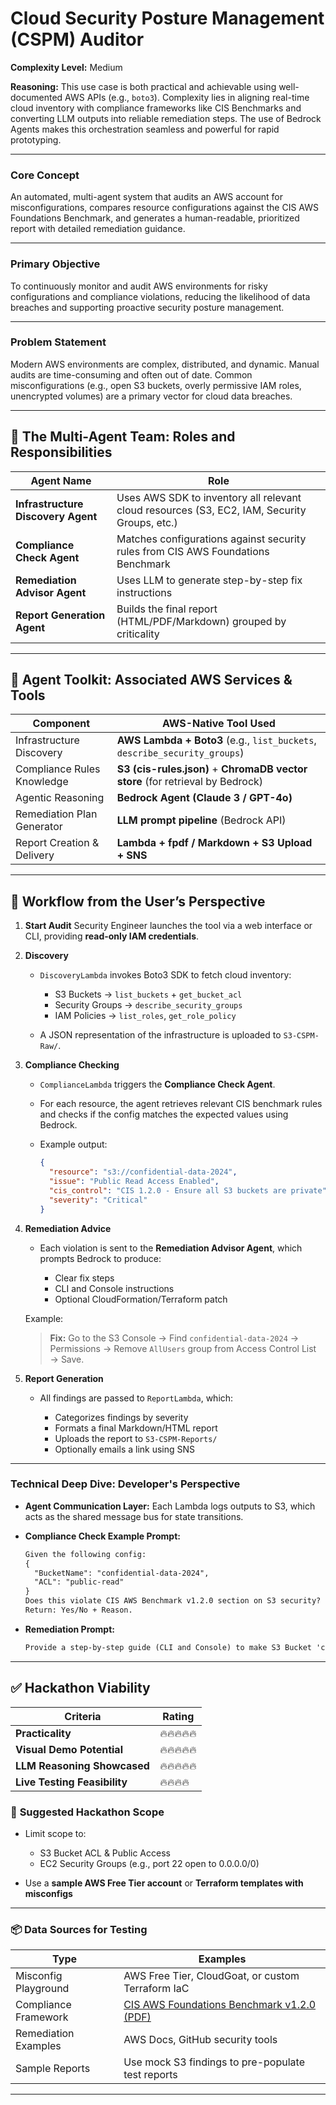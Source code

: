 

# Cloud Security Posture Management (CSPM) Auditor

**Complexity Level:** Medium

 **Reasoning:** This use case is both practical and achievable using well-documented AWS APIs (e.g., `boto3`). Complexity lies in aligning real-time cloud inventory with compliance frameworks like CIS Benchmarks and converting LLM outputs into reliable remediation steps. The use of Bedrock Agents makes this orchestration seamless and powerful for rapid prototyping.

---

### **Core Concept**

An automated, multi-agent system that audits an AWS account for misconfigurations, compares resource configurations against the CIS AWS Foundations Benchmark, and generates a human-readable, prioritized report with detailed remediation guidance.

---

### **Primary Objective**

To continuously monitor and audit AWS environments for risky configurations and compliance violations, reducing the likelihood of data breaches and supporting proactive security posture management.

---

### **Problem Statement**

Modern AWS environments are complex, distributed, and dynamic. Manual audits are time-consuming and often out of date. Common misconfigurations (e.g., open S3 buckets, overly permissive IAM roles, unencrypted volumes) are a primary vector for cloud data breaches.

---

## 🧠 **The Multi-Agent Team: Roles and Responsibilities**

| Agent Name                         | Role                                                                                         |
| ---------------------------------- | -------------------------------------------------------------------------------------------- |
| **Infrastructure Discovery Agent** | Uses AWS SDK to inventory all relevant cloud resources (S3, EC2, IAM, Security Groups, etc.) |
| **Compliance Check Agent**         | Matches configurations against security rules from CIS AWS Foundations Benchmark             |
| **Remediation Advisor Agent**      | Uses LLM to generate step-by-step fix instructions                                           |
| **Report Generation Agent**        | Builds the final report (HTML/PDF/Markdown) grouped by criticality                           |

---

## 🧰 **Agent Toolkit: Associated AWS Services & Tools**

| Component                  | AWS-Native Tool Used                                                           |
| -------------------------- | ------------------------------------------------------------------------------ |
| Infrastructure Discovery   | **AWS Lambda + Boto3** (e.g., `list_buckets`, `describe_security_groups`)      |
| Compliance Rules Knowledge | **S3 (cis-rules.json)** + **ChromaDB vector store** (for retrieval by Bedrock) |
| Agentic Reasoning          | **Bedrock Agent (Claude 3 / GPT-4o)**                                          |
| Remediation Plan Generator | **LLM prompt pipeline** (Bedrock API)                                          |
| Report Creation & Delivery | **Lambda + fpdf / Markdown + S3 Upload + SNS**                                 |

---

## 🧭 **Workflow from the User’s Perspective**

1. **Start Audit**
   Security Engineer launches the tool via a web interface or CLI, providing **read-only IAM credentials**.

2. **Discovery**

   * `DiscoveryLambda` invokes Boto3 SDK to fetch cloud inventory:

     * S3 Buckets → `list_buckets` + `get_bucket_acl`
     * Security Groups → `describe_security_groups`
     * IAM Policies → `list_roles`, `get_role_policy`
   * A JSON representation of the infrastructure is uploaded to `S3-CSPM-Raw/`.

3. **Compliance Checking**

   * `ComplianceLambda` triggers the **Compliance Check Agent**.
   * For each resource, the agent retrieves relevant CIS benchmark rules and checks if the config matches the expected values using Bedrock.
   * Example output:

     ```json
     {
       "resource": "s3://confidential-data-2024",
       "issue": "Public Read Access Enabled",
       "cis_control": "CIS 1.2.0 - Ensure all S3 buckets are private",
       "severity": "Critical"
     }
     ```

4. **Remediation Advice**

   * Each violation is sent to the **Remediation Advisor Agent**, which prompts Bedrock to produce:

     * Clear fix steps
     * CLI and Console instructions
     * Optional CloudFormation/Terraform patch

   Example:

   > **Fix:** Go to the S3 Console → Find `confidential-data-2024` → Permissions → Remove `AllUsers` group from Access Control List → Save.

5. **Report Generation**

   * All findings are passed to `ReportLambda`, which:

     * Categorizes findings by severity
     * Formats a final Markdown/HTML report
     * Uploads the report to `S3-CSPM-Reports/`
     * Optionally emails a link using SNS

---

### **Technical Deep Dive: Developer's Perspective**

* **Agent Communication Layer:**
  Each Lambda logs outputs to S3, which acts as the shared message bus for state transitions.

* **Compliance Check Example Prompt:**

  ```txt
  Given the following config:
  {
    "BucketName": "confidential-data-2024",
    "ACL": "public-read"
  }
  Does this violate CIS AWS Benchmark v1.2.0 section on S3 security?
  Return: Yes/No + Reason.
  ```

* **Remediation Prompt:**

  ```txt
  Provide a step-by-step guide (CLI and Console) to make S3 Bucket 'confidential-data-2024' private.
  ```

---

## ✅ **Hackathon Viability**

| Criteria                     | Rating     |
| ---------------------------- | ---------- |
| **Practicality**             | 🔥🔥🔥🔥🔥 |
| **Visual Demo Potential**    | 🔥🔥🔥🔥🔥 |
| **LLM Reasoning Showcased**  | 🔥🔥🔥🔥🔥 |
| **Live Testing Feasibility** | 🔥🔥🔥🔥   |

### 🔁 **Suggested Hackathon Scope**

* Limit scope to:

  * S3 Bucket ACL & Public Access
  * EC2 Security Groups (e.g., port 22 open to 0.0.0.0/0)
* Use a **sample AWS Free Tier account** or **Terraform templates with misconfigs**

---

### 📦 **Data Sources for Testing**

| Type                 | Examples                                                                                               |
| -------------------- | ------------------------------------------------------------------------------------------------------ |
| Misconfig Playground | AWS Free Tier, CloudGoat, or custom Terraform IaC                                                      |
| Compliance Framework | [CIS AWS Foundations Benchmark v1.2.0 (PDF)](https://www.cisecurity.org/benchmark/amazon_web_services) |
| Remediation Examples | AWS Docs, GitHub security tools                                                                        |
| Sample Reports       | Use mock S3 findings to pre-populate test reports                                                      |

---

